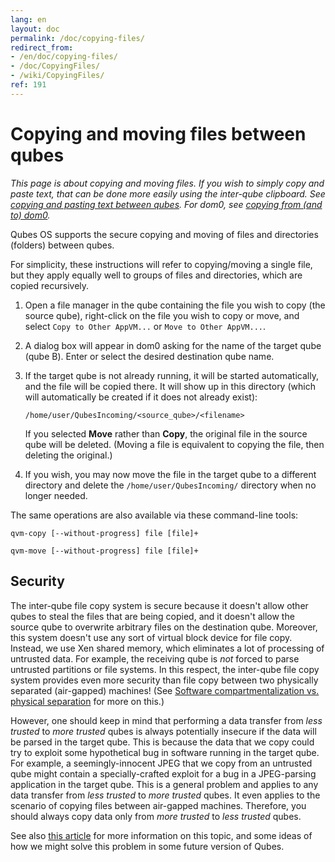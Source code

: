 ```yaml
---
lang: en
layout: doc
permalink: /doc/copying-files/
redirect_from:
- /en/doc/copying-files/
- /doc/CopyingFiles/
- /wiki/CopyingFiles/
ref: 191
---
```


Copying and moving files between qubes
======================================

*This page is about copying and moving files.
If you wish to simply copy and paste text, that can be done more easily using the inter-qube clipboard.
See [copying and pasting text between qubes](/doc/copy-paste/).
For dom0, see [copying from (and to) dom0](/doc/copy-from-dom0/).*

Qubes OS supports the secure copying and moving of files and directories (folders) between qubes.

For simplicity, these instructions will refer to copying/moving a single file, but they apply equally well to groups of files and directories, which are copied recursively.

 1. Open a file manager in the qube containing the file you wish to copy (the source qube), right-click on the file you wish to copy or move, and select `Copy to Other AppVM...` or `Move to Other AppVM...`.

 2. A dialog box will appear in dom0 asking for the name of the target qube (qube B). 
    Enter or select the desired destination qube name.

 3. If the target qube is not already running, it will be started automatically, and the file will be copied there.
    It will show up in this directory (which will automatically be created if it does not already exist):

        /home/user/QubesIncoming/<source_qube>/<filename>

    If you selected **Move** rather than **Copy**, the original file in the source qube will be deleted.
    (Moving a file is equivalent to copying the file, then deleting the original.)

 4. If you wish, you may now move the file in the target qube to a different directory and delete the `/home/user/QubesIncoming/` directory when no longer needed.

The same operations are also available via these command-line tools:

```
qvm-copy [--without-progress] file [file]+
```

```
qvm-move [--without-progress] file [file]+
```

Security
--------

The inter-qube file copy system is secure because it doesn't allow other qubes to steal the files that are being copied, and it doesn't allow the source qube to overwrite arbitrary files on the destination qube.
Moreover, this system doesn't use any sort of virtual block device for file copy.
Instead, we use Xen shared memory, which eliminates a lot of processing of untrusted data.
For example, the receiving qube is *not* forced to parse untrusted partitions or file systems.
In this respect, the inter-qube file copy system provides even more security than file copy between two physically separated (air-gapped) machines!
(See [Software compartmentalization vs. physical separation](https://invisiblethingslab.com/resources/2014/Software_compartmentalization_vs_physical_separation.pdf) for more on this.)

However, one should keep in mind that performing a data transfer from *less trusted* to *more trusted* qubes is always potentially insecure if the data will be parsed in the target qube.
This is because the data that we copy could try to exploit some hypothetical bug in software running in the target qube.
For example, a seemingly-innocent JPEG that we copy from an untrusted qube might contain a specially-crafted exploit for a bug in a JPEG-parsing application in the target qube.
This is a general problem and applies to any data transfer from *less trusted* to *more trusted* qubes.
It even applies to the scenario of copying files between air-gapped machines.
Therefore, you should always copy data only from *more trusted* to *less trusted* qubes.

See also [this article](https://blog.invisiblethings.org/2011/03/13/partitioning-my-digital-life-into.html) for more information on this topic, and some ideas of how we might solve this problem in some future version of Qubes.
